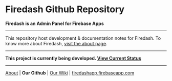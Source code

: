 # Firedash Github Repository
**Firedash is an Admin Panel for Firebase Apps**

---

This repository host development & documentation notes for Firedash. To know more about Firedash, [visit the about page](https://nikahmadz.github.io/Firedash/).

---

**This project is currently being developed. [View Current Status](https://github.com/nikahmadz/Firedash/wiki/project-status)**

---

[About](https://nikahmadz.github.io/Firedash/) | **Our Github** | [Our Wiki](https://github.com/nikahmadz/Firedash/wiki/) | [firedashapp.firebaseapp.com](https://firedashapp.firebaseapp.com/)
